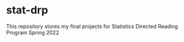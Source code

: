 # stat-drp
This repository stores my final projects for Statistics Directed Reading Program Spring 2022
